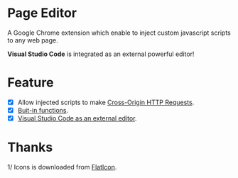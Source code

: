 # Page Editor

A Google Chrome extension which enable to inject custom javascript scripts to any web page.

**Visual Studio Code** is integrated as an external powerful editor!

# Feature

- [X] Allow injected scripts to make [Cross-Origin HTTP Requests](doc/bypass_origin_http_request.md).
- [X] [Buit-in functions](doc/build_in_functions.md).
- [X] [Visual Studio Code as an external editor](doc/vscode_editor.md).

# Thanks

1/ Icons is downloaded from [FlatIcon](https://www.flaticon.com/).
